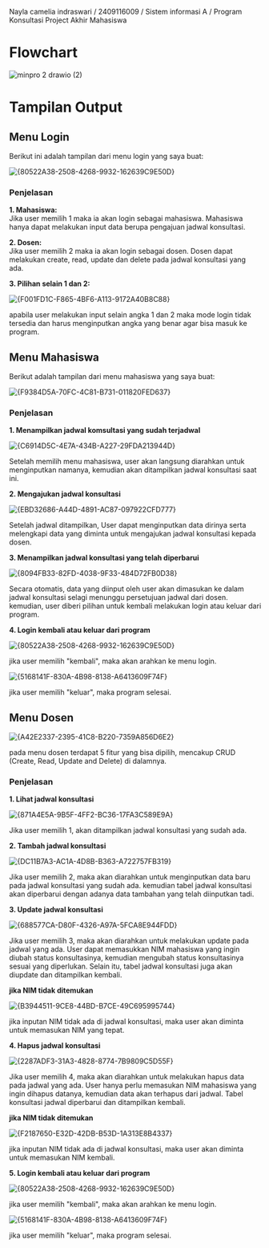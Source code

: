 Nayla camelia indraswari
/ 2409116009
/ Sistem informasi A
/ Program Konsultasi Project Akhir Mahasiswa

# Flowchart

![minpro 2 drawio (2)](https://github.com/user-attachments/assets/4ef3d1d3-d611-4c6c-81cd-038a6c3bf50c)

# Tampilan Output
## Menu Login

Berikut ini adalah tampilan dari menu login yang saya buat:

![{80522A38-2508-4268-9932-162639C9E50D}](https://github.com/user-attachments/assets/caa4c7e2-b4d2-4caa-adb8-c4090a3de0cf)

### Penjelasan 
**1. Mahasiswa:**\
Jika user memilih 1 maka ia akan login sebagai mahasiswa. Mahasiswa hanya dapat melakukan input data berupa pengajuan jadwal konsultasi.

**2. Dosen:**\
Jika user memilih 2 maka ia akan login sebagai dosen. Dosen dapat melakukan create, read, update dan delete pada jadwal konsultasi yang ada.

**3. Pilihan selain 1 dan 2:**

![{F001FD1C-F865-4BF6-A113-9172A40B8C88}](https://github.com/user-attachments/assets/e05ab4a3-732d-435c-a080-374378cbc621)

apabila user melakukan input selain angka 1 dan 2 maka mode login tidak tersedia dan harus menginputkan angka yang benar agar bisa masuk ke program.

## Menu Mahasiswa

Berikut adalah tampilan dari menu mahasiswa yang saya buat:

![{F9384D5A-70FC-4C81-B731-011820FED637}](https://github.com/user-attachments/assets/fbea932d-8c19-4da1-9592-f7abff41579c)

### Penjelasan

**1. Menampilkan jadwal komsultasi yang sudah terjadwal**

![{C6914D5C-4E7A-434B-A227-29FDA213944D}](https://github.com/user-attachments/assets/5de286d0-6b47-4ec7-87db-46f69fe23dad)

Setelah memilih menu mahasiswa, user akan langsung diarahkan untuk menginputkan namanya, kemudian akan ditampilkan jadwal konsultasi saat ini.

**2. Mengajukan jadwal konsultasi**

![{EBD32686-A44D-4891-AC87-097922CFD777}](https://github.com/user-attachments/assets/647717bf-c7c1-450c-8673-31256d681836)

Setelah jadwal ditampilkan, User dapat menginputkan data dirinya serta melengkapi data yang diminta untuk mengajukan jadwal konsultasi kepada dosen.

**3. Menampilkan jadwal konsultasi yang telah diperbarui**

![{8094FB33-82FD-4038-9F33-484D72FB0D38}](https://github.com/user-attachments/assets/d1f65106-69ee-4621-b6e8-c6a2b04e0b0b)

Secara otomatis, data yang diinput oleh user akan dimasukan ke dalam jadwal konsultasi selagi menunggu persetujuan jadwal dari dosen.
kemudian, user diberi pilihan untuk kembali melakukan login atau keluar dari program.

**4. Login kembali atau keluar dari program**

![{80522A38-2508-4268-9932-162639C9E50D}](https://github.com/user-attachments/assets/caa4c7e2-b4d2-4caa-adb8-c4090a3de0cf)

jika user memilih "kembali", maka akan arahkan ke menu login.

![{5168141F-830A-4B98-8138-A6413609F74F}](https://github.com/user-attachments/assets/212b1edb-3d9f-4220-abb1-2cb038c428f6)

jika user memilih "keluar", maka program selesai.

## Menu Dosen

![{A42E2337-2395-41C8-B220-7359A856D6E2}](https://github.com/user-attachments/assets/38efcf05-6986-4cba-a25c-b225e951ac08)

pada menu dosen terdapat 5 fitur yang bisa dipilih, mencakup CRUD (Create, Read, Update and Delete) di dalamnya.

### Penjelasan

**1. Lihat jadwal konsultasi**

![{871A4E5A-9B5F-4FF2-BC36-17FA3C589E9A}](https://github.com/user-attachments/assets/13ab6ac4-2dc6-4caa-ba61-c41ba095537f)

Jika user memilih 1, akan ditampilkan jadwal konsultasi yang sudah ada.

**2. Tambah jadwal konsultasi**

![{DC11B7A3-AC1A-4D8B-B363-A722757FB319}](https://github.com/user-attachments/assets/d1c7e3c5-65bd-4325-aba4-614ce9643e44)

Jika user memilih 2, maka akan diarahkan untuk menginputkan data baru pada jadwal konsultasi yang sudah ada. kemudian tabel jadwal konsultasi akan diperbarui dengan adanya data tambahan yang telah diinputkan tadi.

**3. Update jadwal konsultasi**

![{688577CA-D80F-4326-A97A-5FCA8E944FDD}](https://github.com/user-attachments/assets/a4b15e1f-b4cf-4a3e-b589-ce1a799aa8d8)

Jika user memilih 3, maka akan diarahkan untuk melakukan update pada jadwal yang ada. User dapat memasukkan NIM mahasiswa yang ingin diubah status konsultasinya, kemudian mengubah status konsultasinya sesuai yang diperlukan. Selain itu, tabel jadwal konsultasi juga akan diupdate dan ditampilkan kembali.

**jika NIM tidak ditemukan**

![{B3944511-9CE8-44BD-B7CE-49C695995744}](https://github.com/user-attachments/assets/a220977a-9ade-433d-8d64-d8b4bb44a933)

jika inputan NIM tidak ada di jadwal konsultasi, maka user akan diminta untuk memasukan NIM yang tepat.

**4. Hapus jadwal konsultasi**

![{2287ADF3-31A3-4828-8774-7B9809C5D55F}](https://github.com/user-attachments/assets/baea1a56-87df-4c58-bb0b-607ca4e21005)

Jika user memilih 4, maka akan diarahkan untuk melakukan hapus data pada jadwal yang ada. User hanya perlu memasukan NIM mahasiswa yang ingin dihapus datanya, kemudian data akan terhapus dari jadwal. Tabel konsultasi jadwal diperbarui dan ditampilkan kembali.

**jika NIM tidak ditemukan**

![{F2187650-E32D-42DB-B53D-1A313E8B4337}](https://github.com/user-attachments/assets/9bb3f504-f934-4855-a28a-6a116d7e3132)

jika inputan NIM tidak ada di jadwal konsultasi, maka user akan diminta untuk memasukan NIM kembali.

**5. Login kembali atau keluar dari program**

![{80522A38-2508-4268-9932-162639C9E50D}](https://github.com/user-attachments/assets/caa4c7e2-b4d2-4caa-adb8-c4090a3de0cf)

jika user memilih "kembali", maka akan arahkan ke menu login.

![{5168141F-830A-4B98-8138-A6413609F74F}](https://github.com/user-attachments/assets/212b1edb-3d9f-4220-abb1-2cb038c428f6)

jika user memilih "keluar", maka program selesai.






